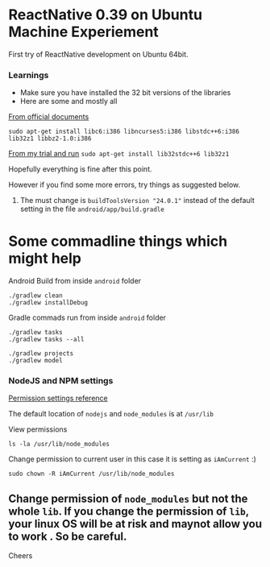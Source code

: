 ReactNative 0.39 on Ubuntu Machine  Experiement
====================

First try of ReactNative development on Ubuntu 64bit.

### Learnings

 - Make sure you have installed the 32 bit versions of the libraries
 - Here are some and mostly all

[From official documents](https://developer.android.com/studio/install.html)

`
sudo apt-get install libc6:i386 libncurses5:i386 libstdc++6:i386 lib32z1 libbz2-1.0:i386
`

[From my trial and run](https://github.com/facebook/react-native/issues/7320)
`
sudo apt-get install lib32stdc++6 lib32z1
`

Hopefully everything is fine after this point.

However if you find some more errors, try things as suggested below.

 1. The must change is `buildToolsVersion "24.0.1"` instead of the default setting in the file `android/app/build.gradle`

# Some commadline things which might help

Android Build from inside `android` folder

```
./gradlew clean
./gradlew installDebug
```

Gradle commads run from inside `android` folder

```
./gradlew tasks
./gradlew tasks --all

./gradlew projects
./gradlew model
```

### NodeJS and NPM settings

[Permission settings reference](https://saumya.github.io/ray/articles/70/)

The default location of `nodejs` and `node_modules` is at `/usr/lib`

View permissions

```
ls -la /usr/lib/node_modules
```

Change permission to current user in this case it is setting as `iAmCurrent` :)

```
sudo chown -R iAmCurrent /usr/lib/node_modules
```

## Change permission of `node_modules` but not the whole `lib`. If you change the permission of `lib`, **your linux OS will be at risk and maynot allow you to work** . So be careful.

Cheers